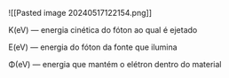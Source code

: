 ![[Pasted image 20240517122154.png]]

K(eV) — energia cinética do fóton ao qual é ejetado 

E(eV) — energia do fóton da fonte que ilumina

Φ(eV) — energia que mantém o elétron dentro do material


